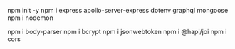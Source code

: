 npm init -y
npm i express apollo-server-express dotenv graphql mongoose
npm i nodemon

npm i body-parser
npm i bcrypt
npm i jsonwebtoken
npm i @hapi/joi
npm i cors